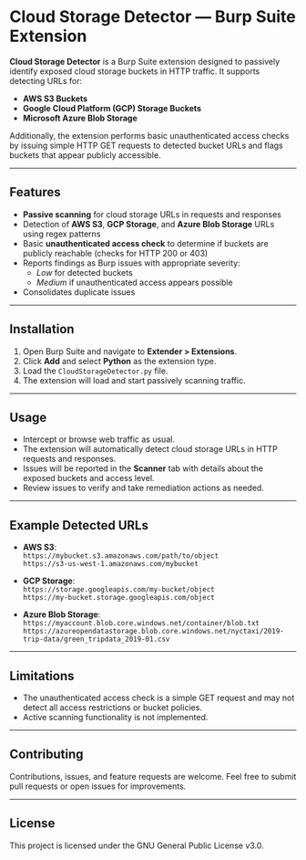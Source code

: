 # Cloud Storage Detector — Burp Suite Extension

**Cloud Storage Detector** is a Burp Suite extension designed to passively identify exposed cloud storage buckets in HTTP traffic. It supports detecting URLs for:

- **AWS S3 Buckets**
- **Google Cloud Platform (GCP) Storage Buckets**
- **Microsoft Azure Blob Storage**

Additionally, the extension performs basic unauthenticated access checks by issuing simple HTTP GET requests to detected bucket URLs and flags buckets that appear publicly accessible.

---

## Features

- **Passive scanning** for cloud storage URLs in requests and responses
- Detection of **AWS S3**, **GCP Storage**, and **Azure Blob Storage** URLs using regex patterns
- Basic **unauthenticated access check** to determine if buckets are publicly reachable (checks for HTTP 200 or 403)
- Reports findings as Burp issues with appropriate severity:
  - *Low* for detected buckets
  - *Medium* if unauthenticated access appears possible
- Consolidates duplicate issues

---

## Installation

1. Open Burp Suite and navigate to **Extender > Extensions**.
2. Click **Add** and select **Python** as the extension type.
3. Load the `CloudStorageDetector.py` file.
4. The extension will load and start passively scanning traffic.

---

## Usage

- Intercept or browse web traffic as usual.
- The extension will automatically detect cloud storage URLs in HTTP requests and responses.
- Issues will be reported in the **Scanner** tab with details about the exposed buckets and access level.
- Review issues to verify and take remediation actions as needed.

---

## Example Detected URLs

- **AWS S3**:  
  `https://mybucket.s3.amazonaws.com/path/to/object`  
  `https://s3-us-west-1.amazonaws.com/mybucket`

- **GCP Storage**:  
  `https://storage.googleapis.com/my-bucket/object`  
  `https://my-bucket.storage.googleapis.com/object`

- **Azure Blob Storage**:  
  `https://myaccount.blob.core.windows.net/container/blob.txt`  
  `https://azureopendatastorage.blob.core.windows.net/nyctaxi/2019-trip-data/green_tripdata_2019-01.csv`

---

## Limitations

- The unauthenticated access check is a simple GET request and may not detect all access restrictions or bucket policies.
- Active scanning functionality is not implemented.

---

## Contributing

Contributions, issues, and feature requests are welcome. Feel free to submit pull requests or open issues for improvements.

---

## License

This project is licensed under the GNU General Public License v3.0.

